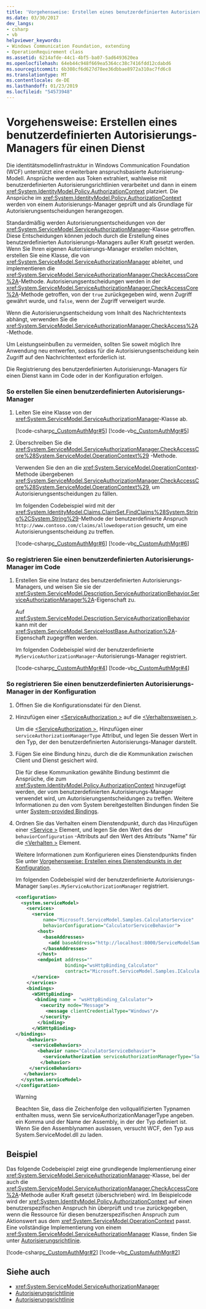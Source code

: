```yaml
---
title: 'Vorgehensweise: Erstellen eines benutzerdefinierten Autorisierungs-Managers für einen Dienst'
ms.date: 03/30/2017
dev_langs:
- csharp
- vb
helpviewer_keywords:
- Windows Communication Foundation, extending
- OperationRequirement class
ms.assetid: 6214afde-44c1-4bf5-ba07-5ad6493620ea
ms.openlocfilehash: 64eb44c948f669ea5364cc38c7416fdd12cdabd6
ms.sourcegitcommit: 6b308cf6d627d78ee36dbbae8972a310ac7fd6c8
ms.translationtype: MT
ms.contentlocale: de-DE
ms.lasthandoff: 01/23/2019
ms.locfileid: "54573948"
---
```

# <a name="how-to-create-a-custom-authorization-manager-for-a-service"></a>Vorgehensweise: Erstellen eines benutzerdefinierten Autorisierungs-Managers für einen Dienst
Die identitätsmodellinfrastruktur in Windows Communication Foundation (WCF) unterstützt eine erweiterbare anspruchsbasierte Autorisierung-Modell. Ansprüche werden aus Token extrahiert, wahlweise mit benutzerdefinierten Autorisierungsrichtlinien verarbeitet und dann in einem <xref:System.IdentityModel.Policy.AuthorizationContext> platziert. Die Ansprüche im <xref:System.IdentityModel.Policy.AuthorizationContext> werden von einem Autorisierungs-Manager geprüft und als Grundlage für Autorisierungsentscheidungen herangezogen.  
  
 Standardmäßig werden Autorisierungsentscheidungen von der <xref:System.ServiceModel.ServiceAuthorizationManager>-Klasse getroffen. Diese Entscheidungen können jedoch durch die Erstellung eines benutzerdefinierten Autorisierungs-Managers außer Kraft gesetzt werden. Wenn Sie Ihren eigenen Autorisierungs-Manager erstellen möchten, erstellen Sie eine Klasse, die von <xref:System.ServiceModel.ServiceAuthorizationManager> ableitet, und implementieren die <xref:System.ServiceModel.ServiceAuthorizationManager.CheckAccessCore%2A>-Methode. Autorisierungsentscheidungen werden in der <xref:System.ServiceModel.ServiceAuthorizationManager.CheckAccessCore%2A>-Methode getroffen, von der `true` zurückgegeben wird, wenn Zugriff gewährt wurde, und `false`, wenn der Zugriff verweigert wurde.  
  
 Wenn die Autorisierungsentscheidung vom Inhalt des Nachrichtentexts abhängt, verwenden Sie die <xref:System.ServiceModel.ServiceAuthorizationManager.CheckAccess%2A>-Methode.  
  
 Um Leistungseinbußen zu vermeiden, sollten Sie soweit möglich Ihre Anwendung neu entwerfen, sodass für die Autorisierungsentscheidung kein Zugriff auf den Nachrichtentext erforderlich ist.  
  
 Die Registrierung des benutzerdefinierten Autorisierungs-Managers für einen Dienst kann im Code oder in der Konfiguration erfolgen.  
  
### <a name="to-create-a-custom-authorization-manager"></a>So erstellen Sie einen benutzerdefinierten Autorisierungs-Manager  
  
1.  Leiten Sie eine Klasse von der <xref:System.ServiceModel.ServiceAuthorizationManager>-Klasse ab.  
  
     [!code-csharp[c_CustomAuthMgr#5](../../../../samples/snippets/csharp/VS_Snippets_CFX/c_customauthmgr/cs/c_customauthmgr.cs#5)]
     [!code-vb[c_CustomAuthMgr#5](../../../../samples/snippets/visualbasic/VS_Snippets_CFX/c_customauthmgr/vb/c_customauthmgr.vb#5)]  
  
2.  Überschreiben Sie die <xref:System.ServiceModel.ServiceAuthorizationManager.CheckAccessCore%28System.ServiceModel.OperationContext%29> -Methode.  
  
     Verwenden Sie den an die <xref:System.ServiceModel.OperationContext>-Methode übergebenen <xref:System.ServiceModel.ServiceAuthorizationManager.CheckAccessCore%28System.ServiceModel.OperationContext%29>, um Autorisierungsentscheidungen zu fällen.  
  
     Im folgenden Codebeispiel wird mit der <xref:System.IdentityModel.Claims.ClaimSet.FindClaims%28System.String%2CSystem.String%29>-Methode der benutzerdefinierte Anspruch `http://www.contoso.com/claims/allowedoperation` gesucht, um eine Autorisierungsentscheidung zu treffen.  
  
     [!code-csharp[c_CustomAuthMgr#6](../../../../samples/snippets/csharp/VS_Snippets_CFX/c_customauthmgr/cs/c_customauthmgr.cs#6)]
     [!code-vb[c_CustomAuthMgr#6](../../../../samples/snippets/visualbasic/VS_Snippets_CFX/c_customauthmgr/vb/c_customauthmgr.vb#6)]  
  
### <a name="to-register-a-custom-authorization-manager-using-code"></a>So registrieren Sie einen benutzerdefinierten Autorisierungs-Manager im Code  
  
1.  Erstellen Sie eine Instanz des benutzerdefinierten Autorisierungs-Managers, und weisen Sie sie der <xref:System.ServiceModel.Description.ServiceAuthorizationBehavior.ServiceAuthorizationManager%2A>-Eigenschaft zu.  
  
     Auf <xref:System.ServiceModel.Description.ServiceAuthorizationBehavior> kann mit der <xref:System.ServiceModel.ServiceHostBase.Authorization%2A>-Eigenschaft zugegriffen werden.  
  
     Im folgenden Codebeispiel wird der benutzerdefinierte `MyServiceAuthorizationManager`-Autorisierungs-Manager registriert.  
  
     [!code-csharp[c_CustomAuthMgr#4](../../../../samples/snippets/csharp/VS_Snippets_CFX/c_customauthmgr/cs/c_customauthmgr.cs#4)]
     [!code-vb[c_CustomAuthMgr#4](../../../../samples/snippets/visualbasic/VS_Snippets_CFX/c_customauthmgr/vb/c_customauthmgr.vb#4)]  
  
### <a name="to-register-a-custom-authorization-manager-using-configuration"></a>So registrieren Sie einen benutzerdefinierten Autorisierungs-Manager in der Konfiguration  
  
1.  Öffnen Sie die Konfigurationsdatei für den Dienst.  
  
2.  Hinzufügen einer [ \<ServiceAuthorization >](../../../../docs/framework/configure-apps/file-schema/wcf/serviceauthorization-element.md) auf die [ \<Verhaltensweisen >](../../../../docs/framework/configure-apps/file-schema/wcf/behaviors.md).  
  
     Um die [ \<ServiceAuthorization >](../../../../docs/framework/configure-apps/file-schema/wcf/serviceauthorization-element.md), Hinzufügen einer `serviceAuthorizationManagerType` Attribut, und legen Sie dessen Wert in den Typ, der den benutzerdefinierten Autorisierungs-Manager darstellt.  
  
3.  Fügen Sie eine Bindung hinzu, durch die die Kommunikation zwischen Client und Dienst gesichert wird.  
  
     Die für diese Kommunikation gewählte Bindung bestimmt die Ansprüche, die zum <xref:System.IdentityModel.Policy.AuthorizationContext> hinzugefügt werden, der vom benutzerdefinierten Autorisierungs-Manager verwendet wird, um Autorisierungsentscheidungen zu treffen. Weitere Informationen zu den vom System bereitgestellten Bindungen finden Sie unter [System-provided Bindings](../../../../docs/framework/wcf/system-provided-bindings.md).  
  
4.  Ordnen Sie das Verhalten einem Dienstendpunkt, durch das Hinzufügen einer [ \<Service >](../../../../docs/framework/configure-apps/file-schema/wcf/service.md) Element, und legen Sie den Wert des der `behaviorConfiguration` -Attributs auf den Wert des Attributs "Name" für die [ \<Verhalten >](../../../../docs/framework/configure-apps/file-schema/wcf/behavior-of-servicebehaviors.md) Element.  
  
     Weitere Informationen zum Konfigurieren eines Dienstendpunkts finden Sie unter [Vorgehensweise: Erstellen eines Dienstendpunkts in der Konfiguration](../../../../docs/framework/wcf/feature-details/how-to-create-a-service-endpoint-in-configuration.md).  
  
     Im folgenden Codebeispiel wird der benutzerdefinierte Autorisierungs-Manager `Samples.MyServiceAuthorizationManager` registriert.  
  
    ```xml  
    <configuration>  
      <system.serviceModel>  
        <services>  
          <service   
              name="Microsoft.ServiceModel.Samples.CalculatorService"  
              behaviorConfiguration="CalculatorServiceBehavior">  
            <host>  
              <baseAddresses>  
                <add baseAddress="http://localhost:8000/ServiceModelSamples/service"/>  
              </baseAddresses>  
            </host>  
            <endpoint address=""  
                      binding="wsHttpBinding_Calculator"  
                      contract="Microsoft.ServiceModel.Samples.ICalculator" />  
          </service>  
        </services>  
        <bindings>  
          <WSHttpBinding>  
           <binding name = "wsHttpBinding_Calculator">  
             <security mode="Message">  
               <message clientCredentialType="Windows"/>  
             </security>  
            </binding>  
          </WSHttpBinding>  
    </bindings>  
        <behaviors>  
          <serviceBehaviors>  
            <behavior name="CalculatorServiceBehavior">  
              <serviceAuthorization serviceAuthorizationManagerType="Samples.MyServiceAuthorizationManager,MyAssembly" />  
             </behavior>  
         </serviceBehaviors>  
       </behaviors>  
      </system.serviceModel>  
    </configuration>  
    ```  
  
    > [!WARNING]
    >  Beachten Sie, dass die Zeichenfolge den vollqualifizierten Typnamen enthalten muss, wenn Sie serviceAuthorizationManagerType angeben. ein Komma und der Name der Assembly, in der der Typ definiert ist. Wenn Sie den Assemblynamen auslassen, versucht WCF, den Typ aus System.ServiceModel.dll zu laden.  
  
## <a name="example"></a>Beispiel  
 Das folgende Codebeispiel zeigt eine grundlegende Implementierung einer <xref:System.ServiceModel.ServiceAuthorizationManager>-Klasse, bei der auch die <xref:System.ServiceModel.ServiceAuthorizationManager.CheckAccessCore%2A>-Methode außer Kraft gesetzt (überschrieben) wird. Im Beispielcode wird der <xref:System.IdentityModel.Policy.AuthorizationContext> auf einen benutzerspezifischen Anspruch hin überprüft und `true` zurückgegeben, wenn die Ressource für diesen benutzerspezifischen Anspruch zum Aktionswert aus dem <xref:System.ServiceModel.OperationContext> passt. Eine vollständige Implementierung von einem <xref:System.ServiceModel.ServiceAuthorizationManager> Klasse, finden Sie unter [Autorisierungsrichtlinie](../../../../docs/framework/wcf/samples/authorization-policy.md).  
  
 [!code-csharp[c_CustomAuthMgr#2](../../../../samples/snippets/csharp/VS_Snippets_CFX/c_customauthmgr/cs/c_customauthmgr.cs#2)]
 [!code-vb[c_CustomAuthMgr#2](../../../../samples/snippets/visualbasic/VS_Snippets_CFX/c_customauthmgr/vb/c_customauthmgr.vb#2)]  
  
## <a name="see-also"></a>Siehe auch
- <xref:System.ServiceModel.ServiceAuthorizationManager>
- [Autorisierungsrichtlinie](../../../../docs/framework/wcf/samples/authorization-policy.md)
- [Autorisierungsrichtlinie](../../../../docs/framework/wcf/samples/authorization-policy.md)
